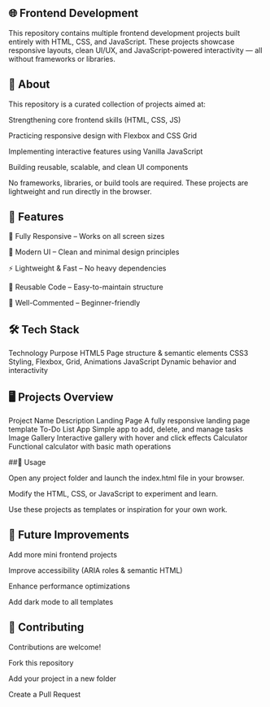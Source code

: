 ## 🌐 Frontend Development

This repository contains multiple frontend development projects built entirely with HTML, CSS, and JavaScript.
These projects showcase responsive layouts, clean UI/UX, and JavaScript-powered interactivity — all without frameworks or libraries.

## 📖 About

This repository is a curated collection of projects aimed at:

Strengthening core frontend skills (HTML, CSS, JS)

Practicing responsive design with Flexbox and CSS Grid

Implementing interactive features using Vanilla JavaScript

Building reusable, scalable, and clean UI components

No frameworks, libraries, or build tools are required. These projects are lightweight and run directly in the browser.

## 🚀 Features

📱 Fully Responsive – Works on all screen sizes

🎨 Modern UI – Clean and minimal design principles

⚡ Lightweight & Fast – No heavy dependencies

🧩 Reusable Code – Easy-to-maintain structure

📝 Well-Commented – Beginner-friendly

## 🛠 Tech Stack
Technology	Purpose
HTML5	Page structure & semantic elements
CSS3	Styling, Flexbox, Grid, Animations
JavaScript	Dynamic behavior and interactivity

## 🖥 Projects Overview
Project Name	Description
Landing Page	A fully responsive landing page template
To-Do List App	Simple app to add, delete, and manage tasks
Image Gallery	Interactive gallery with hover and click effects
Calculator	Functional calculator with basic math operations

##🎯 Usage

Open any project folder and launch the index.html file in your browser.

Modify the HTML, CSS, or JavaScript to experiment and learn.

Use these projects as templates or inspiration for your own work.


## 🔮 Future Improvements

Add more mini frontend projects

Improve accessibility (ARIA roles & semantic HTML)

Enhance performance optimizations

Add dark mode to all templates

## 🤝 Contributing

Contributions are welcome!

Fork this repository

Add your project in a new folder

Create a Pull Request
